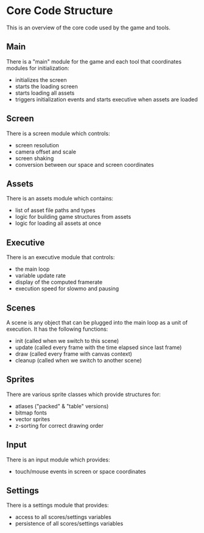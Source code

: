 # Core Code Structure

This is an overview of the core code used by the game and tools.

## Main

There is a "main" module for the game and each tool that coordinates modules
for initialization:

- initializes the screen
- starts the loading screen
- starts loading all assets
- triggers initialization events and starts executive when assets are loaded

## Screen

There is a screen module which controls:

- screen resolution
- camera offset and scale
- screen shaking
- conversion between our space and screen coordinates

## Assets

There is an assets module which contains:

- list of asset file paths and types
- logic for building game structures from assets
- logic for loading all assets at once

## Executive

There is an executive module that controls:

- the main loop
- variable update rate
- display of the computed framerate
- execution speed for slowmo and pausing

## Scenes

A scene is any object that can be plugged into the main loop as a unit of
execution.  It has the following functions:

- init (called when we switch to this scene)
- update (called every frame with the time elapsed since last frame)
- draw (called every frame with canvas context)
- cleanup (called when we switch to another scene)

## Sprites

There are various sprite classes which provide structures for:

- atlases ("packed" & "table" versions)
- bitmap fonts
- vector sprites
- z-sorting for correct drawing order

## Input

There is an input module which provides:

- touch/mouse events in screen or space coordinates

## Settings

There is a settings module that provides:

- access to all scores/settings variables
- persistence of all scores/settings variables
